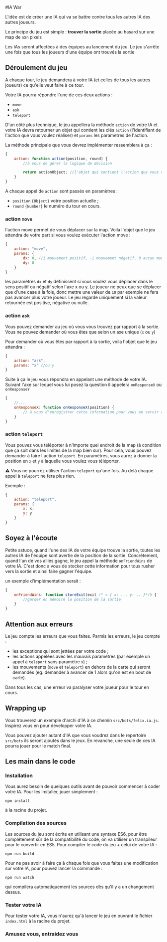 #IA War

L'idée est de créer une IA qui va se battre contre tous les autres IA des autres joueurs.

Le principe du jeu est simple : **trouver la sortie** placée au hasard sur une map de `n`x`n` pixels

Les IAs seront affectées à des équipes au lancement du jeu. Le jeu s'arrête une fois que tous les joueurs d'une équipe ont trouvés la sortie

## Déroulement du jeu

A chaque tour, le jeu demandera à votre IA (et celles de tous les autres joueurs) ce qu'elle veut faire à ce tour.

Votre IA pourra répondre l'une de ces deux actions : 

- `move`
- `ask`
- `teleport`

D'un côté plus technique, le jeu appellera la méthode `action` de votre IA et votre IA devra retourner un objet qui contient les clés `action` (l'identifiant de l'action que vous voulez réaliser) et `params` les paramètres de l'action.

La méthode principale que vous devrez implémenter ressemblera à ça :

```javascript
{
    action: function action(position, round) {
        //à vous de gérer la logique de décision

        return actionObject; //l'objet qui contient l'action que vous voulez exécuter
    }
}
```

A chaque appel de `action` sont passés en paramètres :

- `position` `{Object}` votre position actuelle ;
- `round` `{Number}` le numéro du tour en cours.

### action `move`

l'action move permet de vous déplacer sur la map. Voila l'objet que le jeu attendra de votre part si vous voulez exécuter l'action move :

```javascript
{
    action: "move",
    params: {
        dx: 0, //1 mouvement positif, -1 mouvement négatif, 0 aucun mouvement sur cet axe
        dy: 0
    }
}
```

les paramètres `dx` et `dy` définissent si vous voulez vous déplacer dans le sens positif ou négatif selon l'axe x ou y. Le joueur ne peux que se déplacer que d'une case à la fois, donc mettre une valeur de `10` par exemple ne fera pas avancer plus votre joueur. Le jeu regarde uniquement si la valeur retournée est positive, négative ou nulle.

### action `ask`

Vous pouvez demander au jeu où vous vous trouvez par rapport à la sortie. Vous ne pouvez demander où vous êtes que selon un axe unique (`x` ou `y`)

Pour demander où vous êtes par rapport à la sortie, voila l'objet que le jeu attendra : 

```javascript
{
    action: "ask",
    params: "x" //ou y
}
```

Suite à ça le jeu vous répondra en appelant une méthode de votre IA. Suivant l'axe sur lequel vous lui posez la question il appelera `onResponseX` ou `onResponseY`

```javascript
{
    //...
    onResponseX: function onResponseX(position) {
        // à vous d'enregistrer cette information pour vous en servir au prochain tour
    }
}
```

### action `teleport`

Vous pouvez vous téléporter à n'importe quel endroit de la map (à condition que ça soit dans les limites de la map bien sur). Pour cela, vous pouvez demander à faire l'action `teleport`. En paramètres, vous aurez à donner la position en `x` et `y` à laquelle vous voulez vous téléporter.

⚠ Vous ne pourrez utiliser l'action `teleport` qu'une fois. Au delà chaque appel à `teleport` ne fera plus rien.

Exemple : 

```javascript
{
    action: "teleport",
    params: {
        x: x,
        y: y
    }
}
```

## Soyez à l'écoute

Petite astuce, quand l'une des IA de votre équipe trouve la sortie, toutes les autres IA de l'équipe sont avertie de la position de la sortie. 
Concrètement, quand l'un de vos alliés gagne, le jeu appel la méthode `onFriendWins` de votre IA. C'est donc à vous de stocker cette information pour tous rusher vers la sortie et ainsi faire gagner l'équipe. 

un exemple d'implémentation serait : 

```javascript
{
    onFriendWins: function storeExit(exit /* = { x: .., y: .. }*/) {
        //garder en mémoire la position de la sortie
    }
}
```

## Attention aux erreurs

Le jeu compte les erreurs que vous faites. Parmis les erreurs, le jeu compte : 

- les exceptions qui sont jettées par votre code ;
- les actions appelées avec les mauvais paramètres (par exemple un appel à `teleport` sans paramètre `x`) ;
- les mouvements (`move` et `teleport`) en dehors de la carte qui seront demandés (eg. demander à avancer de 1 alors qu'on est en bout de carte).

Dans tous les cas, une erreur va paralyser votre joueur pour le tour en cours.

## Wrapping up

Vous trouverez un exemple d'archi d'IA à ce chemin `src/bots/felix.ia.js`. Inspirez vous en pour développer votre IA.

Vous pouvez ajouter autant d'IA que vous voudrez dans le repertoire `src/bots` ils seront ajoutés dans le jeux. En revanche, une seule de ces IA pourra jouer pour le match final.

## Les main dans le code

### Installation

Vous aurez besoin de quelques outils avant de pouvoir commencer à coder votre IA. Pour les installer, jouer simplement :

    npm install

à la racine du projet.

### Compilation des sources

Les sources du jeu sont écrite en utilisant une syntaxe ES6, pour être complétement sûr de la compatibilité du code, on va utiliser un transpileur pour le convertir en ES5. Pour compiler le code du jeu + celui de votre IA :

    npm run build

Pour ne pas avoir à faire ça à chaque fois que vous faites une modification sur votre IA, pour pouvez lancer la commande :

    npm run watch

qui compilera automatiquement les sources dès qu'il y a un changement dessus.

### Tester votre IA

Pour tester votre IA, vous n'aurez qu'à lancer le jeu en ouvrant le fichier `index.html` à la racine du projet.

### Amusez vous, entraidez vous
